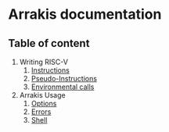 # Arrakis documentation

## Table of content

1. Writing RISC-V
    1. [Instructions](./instr.md)
    2. [Pseudo-Instructions](./instr.md)
    3. [Environmental calls](./ecall.md)
2. Arrakis Usage
    1. [Options](./options.md)
    2. [Errors](./errors.md)
    3. [Shell](./shell.md)
